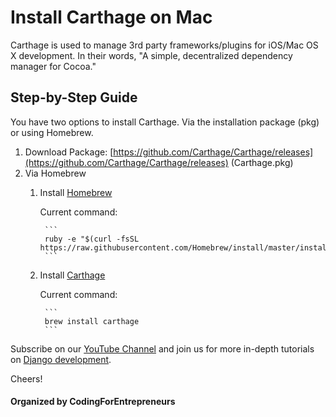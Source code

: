 # Install Carthage on Mac

Carthage is used to manage 3rd party frameworks/plugins for iOS/Mac OS X development. In their words, "A simple, decentralized dependency manager for Cocoa."



## Step-by-Step Guide
You have two options to install Carthage. Via the installation package (pkg) or using Homebrew.

1. Download Package: [https://github.com/Carthage/Carthage/releases](https://github.com/Carthage/Carthage/releases) (Carthage.pkg)
2. Via Homebrew
	1. Install [Homebrew](http://brew.sh/)

		Current command:

			```
			ruby -e "$(curl -fsSL https://raw.githubusercontent.com/Homebrew/install/master/install)"
			```

	2. Install [Carthage](https://github.com/Carthage/Carthage/)

		Current command:

			```
			brew install carthage
			```




Subscribe on our [YouTube Channel](http://joincfe.com/youtube) and join us for more in-depth tutorials on [Django development](http://joincfe.com/enroll).


Cheers!


#### Organized by CodingForEntrepreneurs